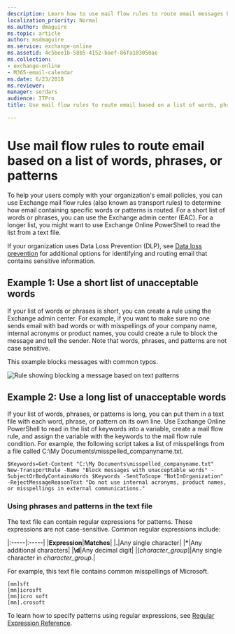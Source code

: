```yaml
---
description: Learn how to use mail flow rules to route email messages based on their contents in Exchange Online.
localization_priority: Normal
ms.author: dmaguire
ms.topic: article
author: msdmaguire
ms.service: exchange-online
ms.assetid: 4c5bee1b-58b5-4152-baef-86fa103050ae
ms.collection: 
- exchange-online
- M365-email-calendar
ms.date: 6/23/2018
ms.reviewer: 
manager: serdars
audience: ITPro
title: Use mail flow rules to route email based on a list of words, phrases, or patterns in Exchange Online

---
```


# Use mail flow rules to route email based on a list of words, phrases, or patterns

To help your users comply with your organization's email policies, you can use Exchange mail flow rules (also known as transport rules) to determine how email containing specific words or patterns is routed. For a short list of words or phrases, you can use the Exchange admin center (EAC). For a longer list, you might want to use Exchange Online PowerShell to read the list from a text file.

If your organization uses Data Loss Prevention (DLP), see [Data loss prevention](../../security-and-compliance/data-loss-prevention/data-loss-prevention.md) for additional options for identifying and routing email that contains sensitive information.

## Example 1: Use a short list of unacceptable words

If your list of words or phrases is short, you can create a rule using the Exchange admin center. For example, if you want to make sure no one sends email with bad words or with misspellings of your company name, internal acronyms or product names, you could create a rule to block the message and tell the sender. Note that words, phrases, and patterns are not case sensitive.

This example blocks messages with common typos.

![Rule showing blocking a message based on text patterns](../../media/a8489cbb-be59-4890-ae30-1431703eeb88.png)

## Example 2: Use a long list of unacceptable words

If your list of words, phrases, or patterns is long, you can put them in a text file with each word, phrase, or pattern on its own line. Use Exchange Online PowerShell to read in the list of keywords into a variable, create a mail flow rule, and assign the variable with the keywords to the mail flow rule condition. For example, the following script takes a list of misspellings from a file called C:\My Documents\misspelled_companyname.txt.

```
$Keywords=Get-Content "C:\My Documents\misspelled_companyname.txt"
New-TransportRule -Name "Block messages with unacceptable words" -SubjectOrBodyContainsWords $Keywords -SentToScope "NotInOrganization" -RejectMessageReasonText "Do not use internal acronyms, product names, or misspellings in external communications."
```

### Using phrases and patterns in the text file

The text file can contain regular expressions for patterns. These expressions are not case-sensitive. Common regular expressions include:

|:-----|:-----|
|**Expression**|**Matches**|
|**.**|Any single character|
|**\***|Any additional characters|
|**\d**|Any decimal digit|
|[*character_group*]|Any single character in *character_group*.|

For example, this text file contains common misspellings of Microsoft.

```
[mn]sft
[mn]icrosft
[mn]icro soft
[mn].crosoft
```

To learn how to specify patterns using regular expressions, see [Regular Expression Reference](https://go.microsoft.com/fwlink/p/?LinkId=532394).
